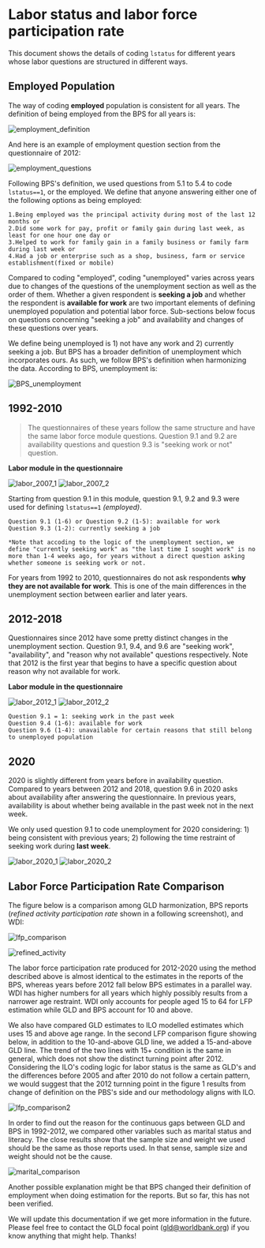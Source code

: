 # Labor status and labor force participation rate

This document shows the details of coding `lstatus` for different years whose labor questions are structured in different ways. 


## Employed Population

The way of coding **employed** population is consistent for all years. The definition of being employed from the BPS for all years is:  

![employment_definition](utilities/employment_definition.png)

And here is an example of employment question section from the questionnaire of 2012: 

![employment_questions](utilities/2012_employed.png)

Following BPS's definition, we used questions from 5.1 to 5.4 to code `lstatus==1`, or the employed. We define that anyone answering either one of the following options as being employed: 
```
1.Being employed was the principal activity during most of the last 12 months or
2.Did some work for pay, profit or family gain during last week, as least for one hour one day or
3.Helped to work for family gain in a family business or family farm during last week or
4.Had a job or enterprise such as a shop, business, farm or service establishment(fixed or mobile)
```


Compared to coding "employed", coding "unemployed" varies across years due to changes of the questions of the unemployment section as well as the order of them. Whether a given respondent is **seeking a job** and whether the respondent is **available for work** are two important elements of defining unemployed population and potential labor force. Sub-sections below focus on questions concerning "seeking a job" and availability and changes of these questions over years.

We define being unemployed is 1) not have any work and 2) currently seeking a job. But BPS has a broader definition of unemployment which incorporates ours. As such, we follow BPS's definition when harmonizing the data. 
According to BPS, unemployment is:

![BPS_unemployment](utilities/unemployment_definition.png)


## 1992-2010
>The questionnaires of these years follow the same structure and have the same labor force module questions. Question 9.1 and 9.2 are availability questions and question 9.3 is "seeking work or not" question.   

**Labor module in the questionnaire**

![labor_2007_1](utilities/2007_labor_1.png)
![labor_2007_2](utilities/2007_labor_2.png)

Starting from question 9.1 in this module, question 9.1, 9.2 and 9.3 were used for defining `lstatus==1` *(employed)*. 
```
Question 9.1 (1-6) or Question 9.2 (1-5): available for work
Question 9.3 (1-2): currently seeking a job 

*Note that accoding to the logic of the unemployment section, we define "currently seeking work" as "the last time I sought work" is no more than 1-4 weeks ago, for years without a direct question asking whether someone is seeking work or not.
```
 
For years from 1992 to 2010, questionnaires do not ask respondents **why they are not available for work**. This is one of the main differences in the unemployment section between earlier and later years.  
 

## 2012-2018

Questionnaires since 2012 have some pretty distinct changes in the unemployment section. Question 9.1, 9.4, and 9.6 are "seeking work", "availability", and "reason why not available" questions respectively. Note that 2012 is the first year that begins to have a specific question about reason why not available for work.  

**Labor module in the questionnaire**

![labor_2012_1](utilities/labor_2012_1.png)
![labor_2012_2](utilities/labor_2012_2.png)

```
Question 9.1 = 1: seeking work in the past week
Question 9.4 (1-6): available for work
Question 9.6 (1-4): unavailable for certain reasons that still belong to unemployed population
```


## 2020

2020 is slightly different from years before in availability question. Compared to years between 2012 and 2018, question 9.6 in 2020 asks about availability after answering the questionnaire. In previous years, availability is about whether being available in the past week not in the next week. 

We only used question 9.1 to code unemployment for 2020 considering: 1) being consistent with previous years; 2) following the time restraint of seeking work during **last week**.

![labor_2020_1](utilities/labor_2020_1.png)
![labor_2020_2](utilities/labor_2020_2.png)


## Labor Force Participation Rate Comparison

The figure below is a comparison among GLD harmonization, BPS reports (*refined activity participation rate* shown in a following screenshot), and WDI:

![lfp_comparison](utilities/LFP_figure_1.png)

![refined_activity](utilities/refined_activity.png)

The labor force participation rate produced for 2012-2020 using the method described above is almost identical to the estimates in the reports of the BPS, whereas years before 2012 fall below BPS estimates in a parallel way. WDI has higher numbers for all years which highly possibly results from a narrower age restraint. WDI only accounts for people aged 15 to 64 for LFP estimation while GLD and BPS account for 10 and above.

We also have compared GLD estimates to ILO modelled estimates which uses 15 and above age range. In the second LFP comparison figure showing below, in addition to the 10-and-above GLD line, we added a 15-and-above GLD line. The trend of the two lines with 15+ condition is the same in general, which does not show the distinct turning point after 2012. Considering the ILO's coding logic for labor status is the same as GLD's and the differences before 2005 and after 2010 do not follow a certain pattern, we would suggest that the 2012 turnning point in the figure 1 results from change of definition on the PBS's side and our methodology aligns with ILO.       

![lfp_comparison2](utilities/LFP_figure_2.png)

In order to find out the reason for the continuous gaps between GLD and BPS in 1992-2012, we compared other variables such as marital status and literacy. The close results show that the sample size and weight we used should be the same as those reports used. In that sense, sample size and weight should not be the cause.

![marital_comparison](utilities/marital_comparison.png)

Another possible explanation might be that BPS changed their definition of employment when doing estimation for the reports. But so far, this has not been verified. 

We will update this documentation if we get more information in the future. Please feel free to contact the GLD focal point (gld@worldbank.org) if you know anything that might help. Thanks!

